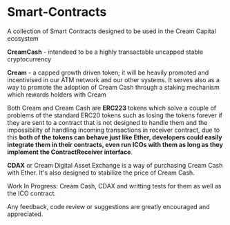 # Smart-Contracts

A collection of Smart Contracts designed to be used in the Cream Capital ecosystem

**CreamCash** - intendeed to be a highly transactable uncapped stable cryptocurrency 

**Cream** - a capped growth driven token; it will be heavily promoted and incentivised in our ATM network and our other systems. It serves also as a way to promote the adoption of Cream Cash through a staking mechanism which rewards holders with Cream

Both Cream and Cream Cash are **ERC223** tokens which solve a couple of problems of the standard ERC20 tokens such as losing the tokens forever if they are sent to a contract that is not designed to handle them and the impossibility of handling incoming transactions in receiver contract, due to this **both of the tokens can behave just like Ether, developers could easily integrate them in their contracts, even run ICOs with them as long as they implement the ContractReceiver interface**. 

**CDAX** or Cream Digital Asset Exchange is a way of purchasing Cream Cash with Ether. It's also designed to stabilize the price of Cream Cash.
 
Work In Progress: Cream Cash, CDAX and writting tests for them as well as the ICO contract. 

Any feedback, code review or suggestions are greatly encouraged and appreciated. 
